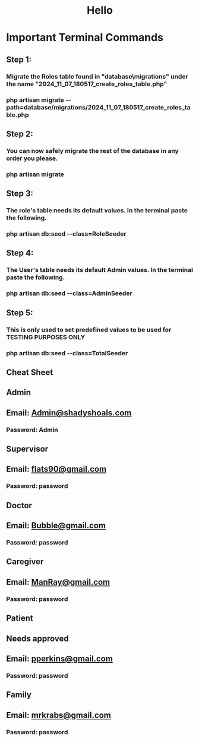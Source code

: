 # <p align="center">Hello</p>


# Important Terminal Commands
## Step 1:

### Migrate the Roles table found in "database\migrations" under the name "2024_11_07_180517_create_roles_table.php"

### php artisan migrate --path=database/migrations/2024_11_07_180517_create_roles_table.php

## Step 2:

### You can now safely migrate the rest of the database in any order you please.

### php artisan migrate

## Step 3:

### The role's table needs its default values. In the terminal paste the following.

### php artisan db:seed --class=RoleSeeder

## Step 4:

### The User's table needs its default Admin values. In the terminal paste the following.

### php artisan db:seed --class=AdminSeeder

## Step 5:

### This is only used to set predefined values to be used for TESTING PURPOSES ONLY

### php artisan db:seed --class=TotalSeeder

## Cheat Sheet

## Admin

## Email: Admin@shadyshoals.com

### Password: Admin

## Supervisor

## Email: flats90@gmail.com

### Password: password

## Doctor

## Email: Bubble@gmail.com

### Password: password

## Caregiver

## Email: ManRay@gmail.com

### Password: password

## Patient

## Needs approved

## Email: pperkins@gmail.com

### Password: password

## Family

## Email: mrkrabs@gmail.com

### Password: password
